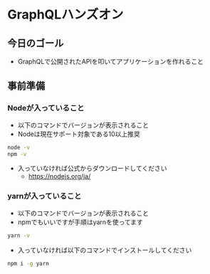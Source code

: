 # GraphQLハンズオン

## 今日のゴール

- GraphQLで公開されたAPIを叩いてアプリケーションを作れること

## 事前準備

### Nodeが入っていること
    
- 以下のコマンドでバージョンが表示されること
- Nodeは現在サポート対象である10以上推奨

```sh
node -v
npm -v
```

- 入っていなければ公式からダウンロードしてください
    - https://nodejs.org/ja/

### yarnが入っていること

- 以下のコマンドでバージョンが表示されること
- npmでもいいですが手順はyarnを使ってます

```sh
yarn -v
```

- 入っていなければ以下のコマンドでインストールしてください

```sh
npm i -g yarn
```

